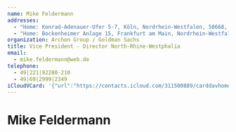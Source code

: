 ```yaml
---
name: Mike Feldermann
addresses:
  - "Home: Konrad-Adenauer-Ufer 5-7, Köln, Nordrhein-Westfalen, 50668, DE"
  - "Home: Bockenheimer Anlage 15, Frankfurt am Main, Nordrhein-Westfale"
organization: Archon Group / Goldman Sachs
title: Vice President - Director North-Rhine-Westphalia
email:
  - mike.feldermann@web.de
telephone:
  - 49|221|92280-210
  - 49|69|2999|2349
iCloudVCard: '{"url":"https://contacts.icloud.com/311500889/carddavhome/card/OGU0MzA4ODEtMzUwMS00NjdmLTg4MjItZDZhYTE1MWZjYzYz.vcf","etag":"\"kmfhdogg\"","data":"BEGIN:VCARD\r\nVERSION:3.0\r\nFN:\r\nN:Feldermann;Mike;;;\r\nUID:8e430881-3501-467f-8822-d6aa151fcc63\r\nADR;TYPE=HOME:;;Konrad-Adenauer-Ufer 5-7;Köln;Nordrhein-Westfalen;50668;DE;\r\nADR;TYPE=HOME:;;Bockenheimer Anlage 15;Frankfurt am Main;Nordrhein-Westfale\r\n ;;;\r\nitem1.X-ABLABEL:Work\r\nitem2.X-ABLABEL:Work\r\nitem3.X-ABLABEL:Work\r\nitem4.X-ABLABEL:Work\r\nitem5.X-ABLABEL:Work\r\nPRODID:ez-vcard 0.9.13-fc\r\nREV:2025-04-03T22:11:52Z\r\nORG:Archon Group / Goldman Sachs;\r\nTITLE:Vice President - Director North-Rhine-Westphalia\r\nEMAIL;TYPE=PREF:mike.feldermann@web.de\r\nTEL;TYPE=PREF:49|221|92280-210\r\nTEL:49|69|2999|2349\r\n;TYPE=jpeg;VALUE=uri:https://gateway.icloud.com/contacts/311500889/ck/card/\r\n eeb7ad7d67690c108e58d9d0696daa08\r\nEND:VCARD"}'
---
```

# Mike Feldermann